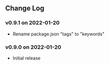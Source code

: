## Change Log

### v0.9.1 on 2022-01-20

- Rename package.json "tags" to "keywords"

### v0.9.0 on 2022-01-20

- Initial release
